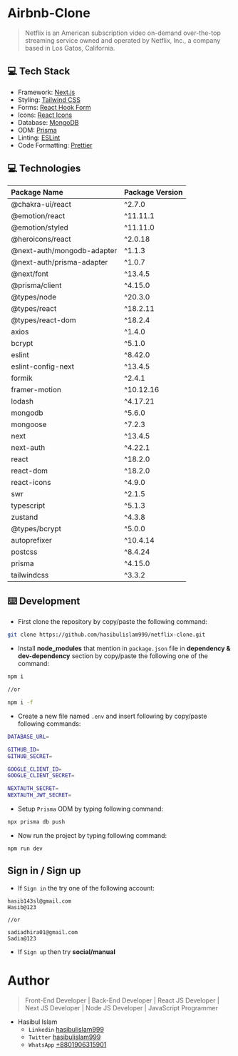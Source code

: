 # Airbnb-Clone

> Netflix is an American subscription video on-demand over-the-top streaming service owned and operated by Netflix, Inc., a company based in Los Gatos, California.

## 💻 Tech Stack

- Framework: [Next.js](https://nextjs.org/)
- Styling: [Tailwind CSS](https://tailwindcss.com/)
- Forms: [React Hook Form](https://react-hook-form.com/)
- Icons: [React Icons](https://react-icons.github.io/react-icons/)
- Database: [MongoDB](https://www.mongodb.com/)
- ODM: [Prisma](https://www.prisma.io/)
- Linting: [ESLint](https://eslint.org/)
- Code Formatting: [Prettier](https://prettier.io/)

## 💻 Technologies

| Package Name               | Package Version |
| :------------------------- | :-------------- |
| @chakra-ui/react           | ^2.7.0          |
| @emotion/react             | ^11.11.1        |
| @emotion/styled            | ^11.11.0        |
| @heroicons/react           | ^2.0.18         |
| @next-auth/mongodb-adapter | ^1.1.3          |
| @next-auth/prisma-adapter  | ^1.0.7          |
| @next/font                 | ^13.4.5         |
| @prisma/client             | ^4.15.0         |
| @types/node                | ^20.3.0         |
| @types/react               | ^18.2.11        |
| @types/react-dom           | ^18.2.4         |
| axios                      | ^1.4.0          |
| bcrypt                     | ^5.1.0          |
| eslint                     | ^8.42.0         |
| eslint-config-next         | ^13.4.5         |
| formik                     | ^2.4.1          |
| framer-motion              | ^10.12.16       |
| lodash                     | ^4.17.21        |
| mongodb                    | ^5.6.0          |
| mongoose                   | ^7.2.3          |
| next                       | ^13.4.5         |
| next-auth                  | ^4.22.1         |
| react                      | ^18.2.0         |
| react-dom                  | ^18.2.0         |
| react-icons                | ^4.9.0          |
| swr                        | ^2.1.5          |
| typescript                 | ^5.1.3          |
| zustand                    | ^4.3.8          |
| @types/bcrypt              | ^5.0.0          |
| autoprefixer               | ^10.4.14        |
| postcss                    | ^8.4.24         |
| prisma                     | ^4.15.0         |
| tailwindcss                | ^3.3.2          |

## ⌨️ Development

- First clone the repository by copy/paste the following command:

```bash
git clone https://github.com/hasibulislam999/netflix-clone.git
```

- Install **node_modules** that mention in `package.json` file in **dependency & dev-dependency** section by copy/paste the following one of the command:

```bash
npm i

//or

npm i -f
```

- Create a new file named `.env` and insert following by copy/paste following commands:

```bash
DATABASE_URL=

GITHUB_ID=
GITHUB_SECRET=

GOOGLE_CLIENT_ID=
GOOGLE_CLIENT_SECRET=

NEXTAUTH_SECRET=
NEXTAUTH_JWT_SECRET=
```

- Setup `Prisma` ODM by typing following command:

```bash
npx prisma db push
```

- Now run the project by typing following command:

```bash
npm run dev
```

## Sign in / Sign up

- If `Sign in` the try one of the following account:

```
hasib143sl@gmail.com
Hasib@123

//or

sadiadhira01@gmail.com
Sadia@123
```

- If `Sign up` then try **social/manual**

# Author

> Front-End Developer | Back-End Developer | React JS Developer | Next JS Developer | Node JS Developer | JavaScript Programmer

- Hasibul Islam
  - `Linkedin` [hasibulislam999](https://www.linkedin.com/in/hasibulislam999)
  - `Twitter` [hasibulislam999](https://twitter.com/hasibulislam999)
  - `WhatsApp` [+8801906315901](https://wa.me/01906315901)
